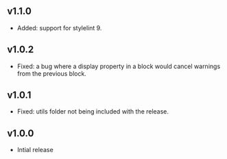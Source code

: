 ## v1.1.0

* Added: support for stylelint 9.

## v1.0.2

* Fixed: a bug where a display property in a block would cancel warnings from the previous block. 

## v1.0.1

* Fixed: utils folder not being included with the release.

## v1.0.0

* Intial release

